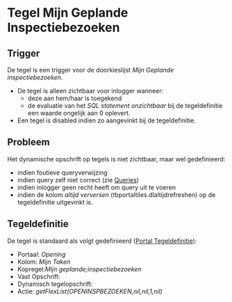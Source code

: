 # Tegel Mijn Geplande Inspectiebezoeken

## Trigger

De tegel is een trigger voor de doorkieslijst *Mijn Geplande inspectiebezoeken*.

  - De tegel is alleen zichtbaar voor inlogger wanneer:
    - deze aan hem/haar is toegekend
    - de evaluatie van het *SQL statement onzichtbaar* bij de tegeldefinitie een waarde ongelijk aan 0 oplevert.
  - Een tegel is disabled indien zo aangevinkt bij de tegeldefinitie.

## Probleem

Het dynamische opschrift op tegels is niet zichtbaar, maar wel gedefinieerd:

  - indien foutieve queryverwijzing
  - indien query zelf niet correct (zie [Queries](/docs/instellen_inrichten/queries.md))
  - indien inlogger geen recht heeft om query uit te voeren
  - indien de kolom *altijd verversen* (tbportaltiles.dlaltijdrefreshen) op de tegeldefinitie uitgevinkt is.

## Tegeldefinitie

De tegel is standaard als volgt gedefinieerd ([Portal Tegeldefinitie](/docs/instellen_inrichten/portaldefinitie/portal_tegel.md)):

  - Portaal: *Opening*
  - Kolom: *Mijn Taken*
  - Kopregel:*Mijn geplande;inspectiebezoeken*
  - Vast Opschrift:
  - Dynamisch tegelopschrift:
  - Actie: *getFlexList(OPENINSPBEZOEKEN,nil,nil,1,nil)*


